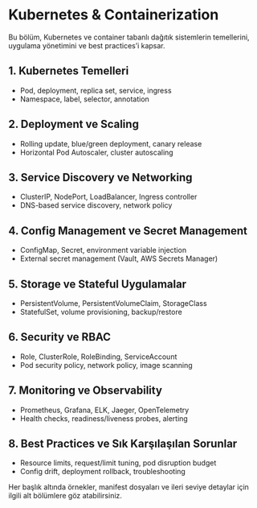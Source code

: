 # Kubernetes & Containerization

Bu bölüm, Kubernetes ve container tabanlı dağıtık sistemlerin temellerini, uygulama yönetimini ve best practices’i kapsar.

## 1. Kubernetes Temelleri
- Pod, deployment, replica set, service, ingress
- Namespace, label, selector, annotation

## 2. Deployment ve Scaling
- Rolling update, blue/green deployment, canary release
- Horizontal Pod Autoscaler, cluster autoscaling

## 3. Service Discovery ve Networking
- ClusterIP, NodePort, LoadBalancer, Ingress controller
- DNS-based service discovery, network policy

## 4. Config Management ve Secret Management
- ConfigMap, Secret, environment variable injection
- External secret management (Vault, AWS Secrets Manager)

## 5. Storage ve Stateful Uygulamalar
- PersistentVolume, PersistentVolumeClaim, StorageClass
- StatefulSet, volume provisioning, backup/restore

## 6. Security ve RBAC
- Role, ClusterRole, RoleBinding, ServiceAccount
- Pod security policy, network policy, image scanning

## 7. Monitoring ve Observability
- Prometheus, Grafana, ELK, Jaeger, OpenTelemetry
- Health checks, readiness/liveness probes, alerting

## 8. Best Practices ve Sık Karşılaşılan Sorunlar
- Resource limits, request/limit tuning, pod disruption budget
- Config drift, deployment rollback, troubleshooting

Her başlık altında örnekler, manifest dosyaları ve ileri seviye detaylar için ilgili alt bölümlere göz atabilirsiniz.

